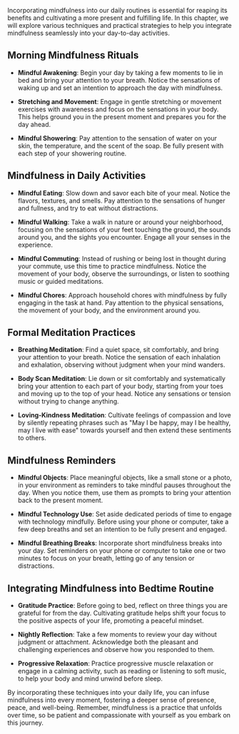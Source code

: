 
Incorporating mindfulness into our daily routines is essential for reaping its benefits and cultivating a more present and fulfilling life. In this chapter, we will explore various techniques and practical strategies to help you integrate mindfulness seamlessly into your day-to-day activities.

Morning Mindfulness Rituals
---------------------------

* **Mindful Awakening**: Begin your day by taking a few moments to lie in bed and bring your attention to your breath. Notice the sensations of waking up and set an intention to approach the day with mindfulness.

* **Stretching and Movement**: Engage in gentle stretching or movement exercises with awareness and focus on the sensations in your body. This helps ground you in the present moment and prepares you for the day ahead.

* **Mindful Showering**: Pay attention to the sensation of water on your skin, the temperature, and the scent of the soap. Be fully present with each step of your showering routine.

Mindfulness in Daily Activities
-------------------------------

* **Mindful Eating**: Slow down and savor each bite of your meal. Notice the flavors, textures, and smells. Pay attention to the sensations of hunger and fullness, and try to eat without distractions.

* **Mindful Walking**: Take a walk in nature or around your neighborhood, focusing on the sensations of your feet touching the ground, the sounds around you, and the sights you encounter. Engage all your senses in the experience.

* **Mindful Commuting**: Instead of rushing or being lost in thought during your commute, use this time to practice mindfulness. Notice the movement of your body, observe the surroundings, or listen to soothing music or guided meditations.

* **Mindful Chores**: Approach household chores with mindfulness by fully engaging in the task at hand. Pay attention to the physical sensations, the movement of your body, and the environment around you.

Formal Meditation Practices
---------------------------

* **Breathing Meditation**: Find a quiet space, sit comfortably, and bring your attention to your breath. Notice the sensation of each inhalation and exhalation, observing without judgment when your mind wanders.

* **Body Scan Meditation**: Lie down or sit comfortably and systematically bring your attention to each part of your body, starting from your toes and moving up to the top of your head. Notice any sensations or tension without trying to change anything.

* **Loving-Kindness Meditation**: Cultivate feelings of compassion and love by silently repeating phrases such as "May I be happy, may I be healthy, may I live with ease" towards yourself and then extend these sentiments to others.

Mindfulness Reminders
---------------------

* **Mindful Objects**: Place meaningful objects, like a small stone or a photo, in your environment as reminders to take mindful pauses throughout the day. When you notice them, use them as prompts to bring your attention back to the present moment.

* **Mindful Technology Use**: Set aside dedicated periods of time to engage with technology mindfully. Before using your phone or computer, take a few deep breaths and set an intention to be fully present and engaged.

* **Mindful Breathing Breaks**: Incorporate short mindfulness breaks into your day. Set reminders on your phone or computer to take one or two minutes to focus on your breath, letting go of any tension or distractions.

Integrating Mindfulness into Bedtime Routine
--------------------------------------------

* **Gratitude Practice**: Before going to bed, reflect on three things you are grateful for from the day. Cultivating gratitude helps shift your focus to the positive aspects of your life, promoting a peaceful mindset.

* **Nightly Reflection**: Take a few moments to review your day without judgment or attachment. Acknowledge both the pleasant and challenging experiences and observe how you responded to them.

* **Progressive Relaxation**: Practice progressive muscle relaxation or engage in a calming activity, such as reading or listening to soft music, to help your body and mind unwind before sleep.

By incorporating these techniques into your daily life, you can infuse mindfulness into every moment, fostering a deeper sense of presence, peace, and well-being. Remember, mindfulness is a practice that unfolds over time, so be patient and compassionate with yourself as you embark on this journey.
